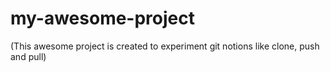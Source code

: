 # my-awesome-project

(This awesome project is created to experiment git notions like clone, push and pull)
